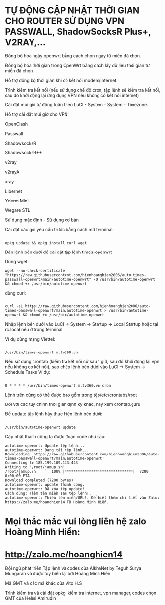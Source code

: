 # TỰ ĐỘNG CẬP NHẬT THỜI GIAN CHO ROUTER SỬ DỤNG VPN PASSWALL, ShadowSocksR Plus+, V2RAY,...
Đồng bộ hóa ngày openwrt bằng cách chọn ngày từ miền đã chọn.

Đồng bộ hóa thời gian trong OpenWrt bằng cách lấy dữ liệu thời gian từ miền đã chọn.

Hỗ trợ đồng bộ thời gian khi có kết nối modem/internet.

Trình kiểm tra kết nối (nếu sử dụng chế độ cron, tập lệnh sẽ kiểm tra kết nối, sau đó khởi động lại ứng dụng VPN nếu không có kết nối internet)

Cài đặt múi giờ tự động tuân theo LuCI - System - System - Timezone.

Hỗ trợ cài đặt múi giờ cho VPN:

OpenClash

Passwall

ShadowsocksR

ShadowsocksR++

v2ray

v2rayA

xray

Libernet

Xderm Mini

Wegare STL

Sử dụng mặc định - Sử dụng cơ bản

Cài đặt các gói yêu cầu trước bằng cách mở terminal:
```

opkg update && opkg install curl wget
```

Dán lệnh bên dưới để cài đặt tập lệnh times-openwrt

Dùng wget:
```
wget --no-check-certificate "https://raw.githubusercontent.com/hienhoanghien2006/auto-times-passwall-openwrt/main/autotime-openwrt" -O /usr/bin/autotime-openwrt && chmod +x /usr/bin/autotime-openwrt
```

dùng curl:
```

curl -sL https://raw.githubusercontent.com/hienhoanghien2006/auto-times-passwall-openwrt/main/autotime-openwrt > /usr/bin/autotime-openwrt && chmod +x /usr/bin/autotime-openwrt
```

Nhập lệnh bên dưới vào LuCI -> System -> Startup -> Local Startup hoặc tại rc.local nếu ở trong terminal

Ví dụ dùng mạng Viettel:
```

/usr/bin/times-openwrt m.tv360.vn
```

Nếu sử dụng crontab (kiểm tra kết nối cứ sau 1 giờ, sau đó khởi động lại vpn nếu không có kết nối), sao chép lệnh bên dưới vào LuCI -> System -> Schedule Tasks Ví dụ:
```

0 * * * * /usr/bin/times-openwrt m.tv360.vn cron
```

Lệnh trên cũng có thể được bao gồm trong tệp/etc/crontabs/root

Đối với các tùy chỉnh thời gian định kỳ khác, hãy xem crontab.guru

Để update tập lệnh hãy thực hiện lệnh bên dưới:
```

/usr/bin/autotime-openwrt update
```
Cập nhật thành công ta được đoạn code như sau:

```
autotime-openwrt: Update tệp lệnh...
autotime-openwrt: Đang tải tệp lệnh...
Downloading 'https://raw.githubusercontent.com/hienhoanghien2006/auto-times-passwall-openwrt/main/autotime-openwrt'
Connecting to 185.199.109.133:443
Writing to '/root/jamup.sh'
/root/jamup.sh       100% |*******************************|  7200   0:00:00 ETA
Download completed (7200 bytes)
autotime-openwrt: update thành công.
autotime-openwrt: Đã xóa tệp update!
Cách dùng: Thêm tên miền sau tệp lệnh!.
autotime-openwrt: Thiếu tên miền/URL!. Để biết thêm chi tiết vào Zalo: https://zalo.me/hoanghien14 FB Hoàng Minh Hiển.
```
# Mọi thắc mắc vui lòng liên hệ zalo Hoàng Minh Hiển: 
#       http://zalo.me/hoanghien14

Đội ngũ phát triển
Tập lệnh và codes của AlkhaNet by Teguh Surya Mungaran và được tùy biến lại bởi Hoàng Minh Hiển

Mã GMT và các mã khác của Vito H.S

Trình kiểm tra và cài đặt opkg, kiểm tra internet, vpn manager, codes chọn GMT của Helmi Amirudin
    

